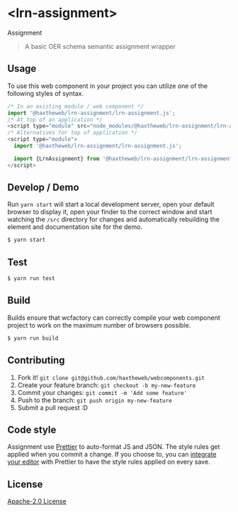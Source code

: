 # &lt;lrn-assignment&gt;

Assignment
> A basic OER schema semantic assignment wrapper

## Usage
To use this web component in your project you can utilize one of the following styles of syntax.

```js
/* In an existing module / web component */
import '@haxtheweb/lrn-assignment/lrn-assignment.js';
/* At top of an application */
<script type="module" src="node_modules/@haxtheweb/lrn-assignment/lrn-assignment.js"></script>
/* Alternatives for top of application */
<script type="module">
  import '@haxtheweb/lrn-assignment/lrn-assignment.js';

  import {LrnAssignment} from '@haxtheweb/lrn-assignment/lrn-assignment.js';
</script>
```

## Develop / Demo
Run `yarn start` will start a local development server, open your default browser to display it, open your finder to the correct window and start watching the `/src` directory for changes and automatically rebuilding the element and documentation site for the demo.
```bash
$ yarn start
```

## Test

```bash
$ yarn run test
```

## Build
Builds ensure that wcfactory can correctly compile your web component project to
work on the maximum number of browsers possible.
```bash
$ yarn run build
```

## Contributing

1. Fork it! `git clone git@github.com/haxtheweb/webcomponents.git`
2. Create your feature branch: `git checkout -b my-new-feature`
3. Commit your changes: `git commit -m 'Add some feature'`
4. Push to the branch: `git push origin my-new-feature`
5. Submit a pull request :D

## Code style

Assignment  use [Prettier][prettier] to auto-format JS and JSON.  The style rules get applied when you commit a change.  If you choose to, you can [integrate your editor][prettier-ed] with Prettier to have the style rules applied on every save.

[prettier]: https://github.com/prettier/prettier/
[prettier-ed]: https://github.com/prettier/prettier/#editor-integration
[polyserve]: https://github.com/Polymer/polyserve
[web-component-tester]: https://github.com/Polymer/web-component-tester

## License
[Apache-2.0 License](http://opensource.org/licenses/Apache-2.0)
